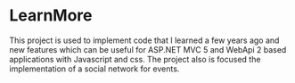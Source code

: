 # LearnMore

This project is used to implement code that I learned a few years ago and new features which can be useful for ASP.NET MVC 5 and WebApi 2 based applications with Javascript and css. The project also is focused the implementation of a social network for events.

